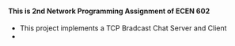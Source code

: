 #### This is 2nd Network Programming Assignment of ECEN 602
- This project implements a TCP Bradcast Chat Server and Client
- 